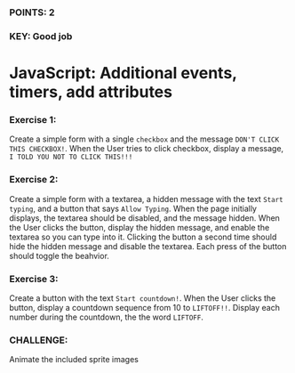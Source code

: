 
### POINTS: 2
### KEY: Good job

# JavaScript: Additional events, timers, add attributes

### Exercise 1:
Create a simple form with a single ```checkbox``` and the message ```DON'T CLICK THIS CHECKBOX!```. When the User tries to click checkbox, display a message, ```I TOLD YOU NOT TO CLICK THIS!!!```

### Exercise 2:
Create a simple form with a textarea, a hidden message with the text ```Start typing```, and a button that says ```Allow Typing```. When the page initially displays, the textarea should be disabled, and the message hidden. When the User clicks the button, display the hidden message, and enable the textarea so you can type into it. Clicking the button a second time should hide the hidden message and disable the textarea. Each press of the button should toggle the beahvior.

### Exercise 3:
Create a button with the text ```Start countdown!```. When the User clicks the button, display a countdown sequence from 10 to ```LIFTOFF!!```. Display each number during the countdown, the the word ```LIFTOFF```.

### CHALLENGE:
Animate the included sprite images
